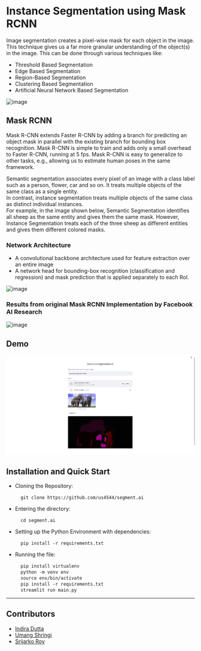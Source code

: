 # Instance Segmentation using Mask RCNN
Image segmentation creates a pixel-wise mask for each object in the image. This technique gives us a far more granular understanding of the object(s) in the image. This can be done through various techniques like:
- Threshold Based Segmentation
- Edge Based Segmentation
- Region-Based Segmentation
- Clustering Based Segmentation
- Artificial Neural Network Based Segmentation

![image](https://user-images.githubusercontent.com/66861243/159152309-61ec369c-aae8-4f20-b25e-a2329745248e.png)

## Mask RCNN
Mask R-CNN extends Faster R-CNN by adding a branch for predicting an object mask in parallel with the existing branch for bounding box recognition. Mask R-CNN is simple to train and adds only a small overhead to Faster R-CNN, running at 5 fps. Mask R-CNN is easy to generalize to other tasks, e.g., allowing us to estimate human poses in the same framework.

Semantic segmentation associates every pixel of an image with a class label such as a person, flower, car and so on. It treats multiple objects of the same class as a single entity. <br>
In contrast, instance segmentation treats multiple objects of the same class as distinct individual instances. <br>
For example, in the image shown below, Semantic Segmentation identifies all sheep as the same entity and gives them the same mask. However, Instance Segmentation treats each of the three sheep as different entities and gives them different colored masks.

### Network Architecture
- A convolutional backbone architecture used for feature extraction over an entire image
- A network head for bounding-box recognition (classification and regression) and mask prediction that is applied separately to each RoI.

![image](https://user-images.githubusercontent.com/66861243/159152466-d6e859d7-198a-423b-8d0c-8f99c8732748.png)

### Results from original Mask RCNN Implementation by Facebook AI Research
![image](https://user-images.githubusercontent.com/66861243/159152504-857e8e0c-362f-43aa-aefd-6d028cfb0865.png)

## Demo
<img src = "results/results.png">

## Installation and Quick Start

- Cloning the Repository: 

        git clone https://github.com/us4544/segment.ai
        
- Entering the directory: 

        cd segment.ai

- Setting up the Python Environment with dependencies:

        pip install -r requirements.txt

- Running the file:

        pip install virtualenv
        python -m venv env
        source env/bin/activate
        pip install -r requirements.txt
        streamlit run main.py
        
<hr>

## Contributors
- [Indira Dutta](https://github.com/indiradutta)
- [Umang Shringi](https://github.com/us4544)
- [Srijarko Roy](https://github.com/srijarkoroy)

